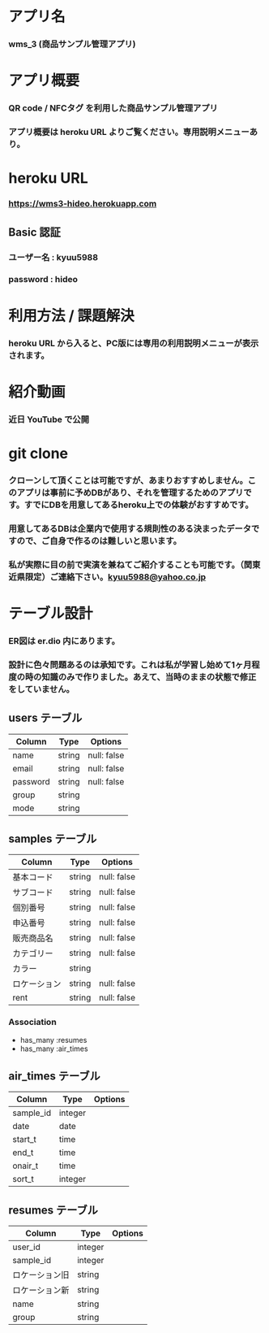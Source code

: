 # アプリ名
### wms_3 (商品サンプル管理アプリ)

# アプリ概要
### QR code / NFCタグ を利用した商品サンプル管理アプリ
### アプリ概要は heroku URL よりご覧ください。専用説明メニューあり。

# heroku URL
### https://wms3-hideo.herokuapp.com

## Basic 認証
### ユーザー名 : kyuu5988
### password   : hideo

# 利用方法 / 課題解決
### heroku URL から入ると、PC版には専用の利用説明メニューが表示されます。

# 紹介動画
### 近日 YouTube で公開

# git clone
### クローンして頂くことは可能ですが、あまりおすすめしません。このアプリは事前に予めDBがあり、それを管理するためのアプリです。すでにDBを用意してあるheroku上での体験がおすすめです。
### 用意してあるDBは企業内で使用する規則性のある決まったデータですので、ご自身で作るのは難しいと思います。
### 私が実際に目の前で実演を兼ねてご紹介することも可能です。（関東近県限定）ご連絡下さい。kyuu5988@yahoo.co.jp

# テーブル設計
### ER図は er.dio 内にあります。
### 設計に色々問題あるのは承知です。これは私が学習し始めて1ヶ月程度の時の知識のみで作りました。あえて、当時のままの状態で修正をしていません。

## users テーブル

| Column    | Type   | Options     |
| --------  | ------ | ----------- |
| name      | string | null: false |
| email     | string | null: false |
| password  | string | null: false |
| group     | string |             |
| mode      | string |             |

## samples テーブル

| Column      | Type       | Options                        |
| ----------- | ---------- | ------------------------------ |
| 基本コード  | string     | null: false                    |
| サブコード  | string     | null: false                    |
| 個別番号    | string     | null: false                    |
| 申込番号    | string     | null: false                    |
| 販売商品名  | string     | null: false                    |
| カテゴリー  | string     | null: false                    |
| カラー      | string     |                                |
| ロケーション| string     | null: false                    |
| rent        | string     | null: false                    |

### Association

- has_many :resumes
- has_many :air_times

## air_times テーブル

| Column    | Type       | Options                        |
| --------- | ---------- | ------------------------------ |
| sample_id | integer    |                                |
| date      | date       |                                |
| start_t   | time       |                                |
| end_t     | time       |                                |
| onair_t   | time       |                                |
| sort_t    | integer    |                                |


## resumes テーブル

| Column         | Type       | Options                        |
| -------------- | ---------- | ------------------------------ |
| user_id        | integer    |                                |
| sample_id      | integer    |                                |
| ロケーション旧 | string     |                                |
| ロケーション新 | string     |                                |
| name           | string     |                                |
| group          | string     |                                |


